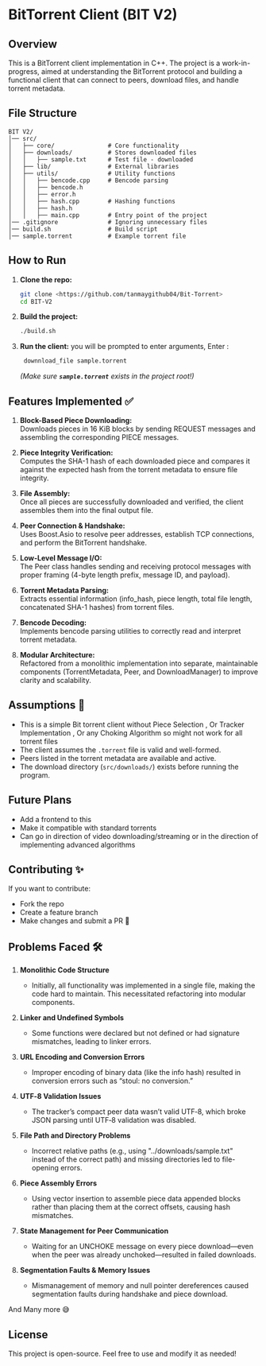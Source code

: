 # BitTorrent Client (BIT V2)

## Overview

This is a BitTorrent client implementation in C++. The project is a work-in-progress, aimed at understanding the BitTorrent protocol and building a functional client that can connect to peers, download files, and handle torrent metadata.

## File Structure

```
BIT V2/
│── src/
│   ├── core/               # Core functionality 
│   ├── downloads/          # Stores downloaded files
│   │   ├── sample.txt      # Test file - downloaded 
│   ├── lib/                # External libraries
│   ├── utils/              # Utility functions
│   │   ├── bencode.cpp     # Bencode parsing
│   │   ├── bencode.h       
│   │   ├── error.h         
│   │   ├── hash.cpp        # Hashing functions
│   │   ├── hash.h          
│   │   ├── main.cpp        # Entry point of the project
│── .gitignore              # Ignoring unnecessary files
│── build.sh                # Build script
│── sample.torrent          # Example torrent file
```

## How to Run

1. **Clone the repo:**
   ```sh
   git clone <https://github.com/tanmaygithub04/Bit-Torrent>
   cd BIT-V2
   ```
2. **Build the project:**
   ```sh
   ./build.sh
   ```
3. **Run the client:**
    you will be prompted to enter arguments, Enter :
   ```sh
    downnload_file sample.torrent
   ```
   *(Make sure **`sample.torrent`** exists in the project root!)*

## Features Implemented ✅

1. **Block-Based Piece Downloading:**  
   Downloads pieces in 16 KiB blocks by sending REQUEST messages and assembling the corresponding PIECE messages.

2. **Piece Integrity Verification:**  
   Computes the SHA-1 hash of each downloaded piece and compares it against the expected hash from the torrent metadata to ensure file integrity.

3. **File Assembly:**  
   Once all pieces are successfully downloaded and verified, the client assembles them into the final output file.

4. **Peer Connection & Handshake:**  
   Uses Boost.Asio to resolve peer addresses, establish TCP connections, and perform the BitTorrent handshake.

5. **Low-Level Message I/O:**  
   The Peer class handles sending and receiving protocol messages with proper framing (4-byte length prefix, message ID, and payload).

6. **Torrent Metadata Parsing:**  
   Extracts essential information (info_hash, piece length, total file length, concatenated SHA-1 hashes) from torrent files.

7. **Bencode Decoding:**  
   Implements bencode parsing utilities to correctly read and interpret torrent metadata.

8. **Modular Architecture:**  
   Refactored from a monolithic implementation into separate, maintainable components (TorrentMetadata, Peer, and DownloadManager) to improve clarity and scalability.



## Assumptions 📌

- This is a simple Bit torrent client without Piece Selection , Or Tracker Implementation , Or any Choking Algorithm so might not work for all torrent files
- The client assumes the `.torrent` file is valid and well-formed.
- Peers listed in the torrent metadata are available and active.
- The download directory (`src/downloads/`) exists before running the program.

## Future Plans

- Add a frontend to this 
- Make it compatible with standard torrents 
- Can go in direction of video downloading/streaming or in the direction of implementing advanced algorithms 

## Contributing ✨

If you want to contribute:

- Fork the repo
- Create a feature branch
- Make changes and submit a PR 🚀


## Problems Faced 🛠

1. **Monolithic Code Structure**
   - Initially, all functionality was implemented in a single file, making the code hard to maintain. This necessitated refactoring into modular components.

2. **Linker and Undefined Symbols**
   - Some functions were declared but not defined or had signature mismatches, leading to linker errors.

3. **URL Encoding and Conversion Errors**
   - Improper encoding of binary data (like the info hash) resulted in conversion errors such as “stoul: no conversion.”

4. **UTF‑8 Validation Issues**
   - The tracker’s compact peer data wasn’t valid UTF‑8, which broke JSON parsing until UTF‑8 validation was disabled.

5. **File Path and Directory Problems**
   - Incorrect relative paths (e.g., using "../downloads/sample.txt" instead of the correct path) and missing directories led to file-opening errors.

6. **Piece Assembly Errors**
   - Using vector insertion to assemble piece data appended blocks rather than placing them at the correct offsets, causing hash mismatches.

7. **State Management for Peer Communication**
   - Waiting for an UNCHOKE message on every piece download—even when the peer was already unchoked—resulted in failed downloads.

8. **Segmentation Faults & Memory Issues**
   - Mismanagement of memory and null pointer dereferences caused segmentation faults during handshake and piece download.

 And Many more 😅


## License

This project is open-source. Feel free to use and modify it as needed!

